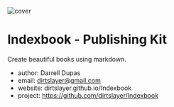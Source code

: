 ![cover](./media/cover.jpg)

# Indexbook - Publishing Kit
Create beautiful books using markdown.

- author: Darrell Dupas 
- email: dirtslayer@gmail.com
- website: dirtslayer.github.io/Indexbook
- project: https://github.com/dirtslayer/Indexbook



